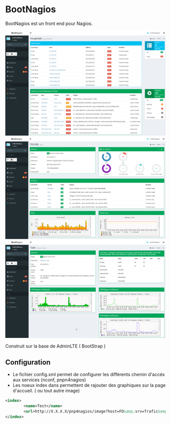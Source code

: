 # BootNagios
BootNagios est un front end pour Nagios.

![alt text](https://raw.githubusercontent.com/geoholz/bootnagios/master/dist/img/ex.png)
![alt text](https://raw.githubusercontent.com/geoholz/bootnagios/master/dist/img/ex2.png)
![alt text](https://raw.githubusercontent.com/geoholz/bootnagios/master/dist/img/ex3.png)

Construit sur la base de AdminLTE ( BootStrap )

## Configuration
- Le fichier config.xml permet de configurer les différents chemin d'accés aux services (nconf, pnpn4nagios)
- Les noeux index dans permettent de rajouter des graphiques sur la page d'accueil. ( ou tout autre image)
```xml
<index>
		<name>Test</name>
		<url>http://X.X.X.X/pnp4nagios/image?host=FO&amp;srv=Trafic&amp;view=0&amp;source=0\</url>
</index>
```